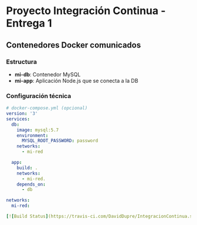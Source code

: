 # Proyecto Integración Continua - Entrega 1

## Contenedores Docker comunicados

### Estructura
- **mi-db**: Contenedor MySQL
- **mi-app**: Aplicación Node.js que se conecta a la DB

### Configuración técnica
```yaml
# docker-compose.yml (opcional)
version: '3'
services:
  db:
    image: mysql:5.7
    environment:
      MYSQL_ROOT_PASSWORD: password
    networks:
      - mi-red

  app:
    build: .
    networks:
      - mi-red.
    depends_on:
      - db

networks:
  mi-red:

[![Build Status](https://travis-ci.com/DavidDupre/IntegracionContinua.svg?branch=main)](https://travis-ci.com/DavidDupre/IntegracionContinua)
